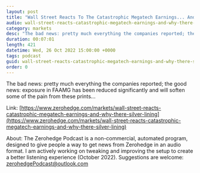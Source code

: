 ```yaml
---
layout: post
title: "Wall Street Reacts To The Catastrophic Megatech Earnings... And Why There Is A Silver Lining"
audio: wall-street-reacts-catastrophic-megatech-earnings-and-why-there-silver-lining-0
category: markets
desc: "The bad news: pretty much everything the companies reported; the good news: exposure in FAAMG has been reduced significantly and will soften some of the pain from these prints..."
duration: 00:07:01
length: 421
datetime: Wed, 26 Oct 2022 15:00:00 +0000
tags: podcast
guid: wall-street-reacts-catastrophic-megatech-earnings-and-why-there-silver-lining-0
order: 0
---
```

The bad news: pretty much everything the companies reported; the good news: exposure in FAAMG has been reduced significantly and will soften some of the pain from these prints...

Link: [https://www.zerohedge.com/markets/wall-street-reacts-catastrophic-megatech-earnings-and-why-there-silver-lining](https://www.zerohedge.com/markets/wall-street-reacts-catastrophic-megatech-earnings-and-why-there-silver-lining)

About: The Zerohedge Podcast is a non-commercial, automated program, designed to give people a way to get news from Zerohedge in an audio format.  I am actively working on tweaking and improving the setup to create a better listening experience (October 2022).  Suggestions are welcome: [zerohedgePodcast@outlook.com](mailto:zerohedgePodcast@outlook.com)